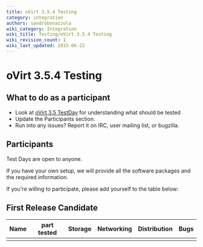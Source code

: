 ```yaml
---
title: oVirt 3.5.4 Testing
category: integration
authors: sandrobonazzola
wiki_category: Integration
wiki_title: Testing/oVirt 3.5.4 Testing
wiki_revision_count: 1
wiki_last_updated: 2015-06-22
---
```


# oVirt 3.5.4 Testing

## What to do as a participant

*   Look at [oVirt 3.5 TestDay](/develop/release-management/releases/3.5/testday/) for understanding what should be tested
*   Update the Participants section.
*   Run into any issues? Report it on IRC, user mailing list, or bugzilla.

## Participants

Test Days are open to anyone.

If you have your own setup, we will provide all the software packages and the required information.

If you're willing to participate, please add yourself to the table below:

## First Release Candidate

| Name | part tested | Storage | Networking | Distribution | Bugs |
|------|-------------|---------|------------|--------------|------|
|      |             |         |            |              |      |

